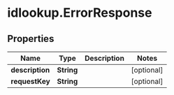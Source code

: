 # idlookup.ErrorResponse

## Properties

Name | Type | Description | Notes
------------ | ------------- | ------------- | -------------
**description** | **String** |  | [optional] 
**requestKey** | **String** |  | [optional] 


